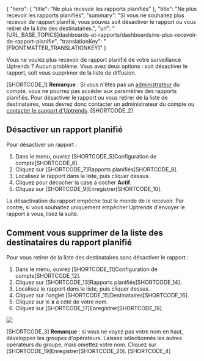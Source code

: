 {
  "hero": {
    "title": "Ne plus recevoir les rapports planifiés"
  },
  "title": "Ne plus recevoir les rapports planifiés",
  "summary": "Si vous ne souhaitez plus recevoir de rapport planifié, vous pouvez soit désactiver le rapport ou vous retirer de la liste des destinataires.",
  "url": "[URL_BASE_TOPICS]dashboards-et-rapports/dashboards/ne-plus-recevoir-de-rapport-planifie",
  "translationKey": "[FRONTMATTER_TRANSLATIONKEY]"
}

Vous ne voulez plus recevoir de rapport planifié de votre surveillance Uptrends ? Aucun problème. Vous avez deux options : soit désactiver le rapport, soit vous supprimer de la liste de diffusion.

[SHORTCODE_1]
**Remarque** : Si vous n'êtes pas un [administrateur]([LINK_URL_1]) du compte, vous ne pourrez pas accéder aux paramètres des rapports planifiés. Pour désactiver le rapport ou vous retirer de la liste de destinataires, vous devrez donc contacter un administrateur du compte ou [contacter le support d'Uptrends]([LINK_URL_2]).
[SHORTCODE_2]

## Désactiver un rapport planifié

Pour désactiver un rapport :

1. Dans le menu, ouvrez [SHORTCODE_5]Configuration de compte[SHORTCODE_6].
2. Cliquez sur [SHORTCODE_7]Rapports planifiés[SHORTCODE_8].
3. Localisez le rapport dans la liste, puis cliquer dessus.
4. Cliquez pour décocher la case à cocher **Actif**.
5. Cliquez sur [SHORTCODE_9]Enregistrer[SHORTCODE_10].

La désactivation du rapport empêche tout le monde de le recevoir. Par contre, si vous souhaitez uniquement empêcher Uptrends d'envoyer le rapport à vous, lisez la suite.

## Comment vous supprimer de la liste des destinataires du rapport planifié

Pour vous retirer de la liste des destinataires sans désactiver le rapport :

1. Dans le menu, ouvrez [SHORTCODE_11]Configuration de compte[SHORTCODE_12].
2. Cliquez sur [SHORTCODE_13]Rapports planifiés[SHORTCODE_14].
3. Localisez le rapport dans la liste, puis cliquer dessus.
4. Cliquez sur l'onglet [SHORTCODE_15]Destinataires[SHORTCODE_16].
5. Cliquez sur le **x** à côté de votre nom.
6. Cliquez sur [SHORTCODE_17]Enregistrer[SHORTCODE_18].

![]([LINK_URL_3])

[SHORTCODE_3]
**Remarque** : si vous ne voyez pas votre nom en haut, développez les groupes d'opérateurs. Laissez sélectionnés les autres opérateurs du groupe, mais omettez votre nom. Cliquez sur [SHORTCODE_19]Enregistrer[SHORTCODE_20].
[SHORTCODE_4]
